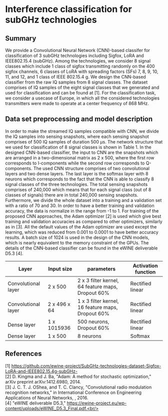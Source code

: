 # Interference classification for subGHz technologies
## Summary
We provide a Convolutional Neural Network (CNN)-based classifer for classification of 3 subGHz technologies including Sigfox, LoRA and IEEE802.15.4 (subGHz). Among the technologies, we consider 8 signal classes which include 1 class of sigfox transmitting randomly on the 400 sigfox channels, 6 classes of LoRA with spreading factors (SFs) 7, 8, 9, 10, 11, and 12, and 1 class of IEEE 802.15.4 g. We design the CNN-based classifier from the raw IQ samples from 8 signal classes. The dataset comprises of IQ samples of the eight signal classes that we generated and used for classification and can be found at [1]. For the classification task, we consider a usecase of Europe, in which all the considered technologies transmitters were made to operate at a center frequency of 868 MHz. 
## Data set preprocessing and model description
In order to make the streamed IQ samples compatible with CNN, we divide the IQ samples into sensing snapshots, where each sensing snapshot comprises of 500 IQ samples of duration 500 µs. The network structure that we used for classification of 8 signal classes is shown in Table 1. In the designed CNN-based classifier, the input to CNN are the snapshots which are arranged in a two-dimensional matrix as 2 x 500, where the first row corresponds to I-components while the second row corresponds to Q-components. The used CNN structure comprises of two convolutional layers and two dense layers. The last layer is the softmax layer with 8 neurons which corresponds to the fact that the CNN is able to classify 8 signal classes of the three technologies. The total sensing snapshots comprises of 240,000 which means that for each signal class (out of 8 classes of signals) there are in total 240,000 sensing snapshots. Furthermore, we divide the whole dataset into a training and a validation set with a ratio of 70 and 30. In order to have a better training and validation accuracy, the data is normalize in the range from -1 to 1. For training of the proposed CNN approaches, the Adam optimizer [2] is used which give best training and validation accuracies as compared to other optimizers, similarly as in [3]. All the default values of the Adam optimizer are used except the learning, which was reduced from 0.001 to 0.0001 to have better accuracy results. A batch size of 1024 is used in the design of the CNN models, which is nearly equivalent to the memory constraint of the GPUs. The details of the CNN-based classifier can be found in the eWINE deliverable D5.3 [4].

| Layer | Input size | parameters | Activation function |
| --- | --- |  --- |  --- | 
| Convolutional layer | 2 x 500 | 2 x 3 filter kernel, 64 feature maps, Dropout 60% | Rectified linear |
| Convolutional layer | 2 x 496 x 64 | 1 x 3 filter kernel, 16 feature maps, Dropout 60% | Rectified linear |
| Dense layer | 1 x 1015936 | 500 neurons, Dropout 60% | Rectified linear |
| Dense layer | 1 x 500 | 8 neurons | Softmax |



## References
[1] https://github.com/ewine-project/SubGHz-technologies-dataset-Sigfox-LoRA-and-IEEE802.15.4g-subGHz-<br/>
[2] D. Kingma and J. Ba, "Adam: A method for stochastic optimization," arXiv preprint arXiv:1412.6980, 2014.<br/>
[3] J. C. T. J. OShea, and T. C. Clancy, "Convolutional radio modulation recognition networks," in International Conference on Engineering Applications of Neural Networks, , 2016.<br/>
[4] "eWINE deliverable D5.3," https://ewine-project.eu/wp-content/uploads/eWINE_D5.3_Final.pdf.<br/>


